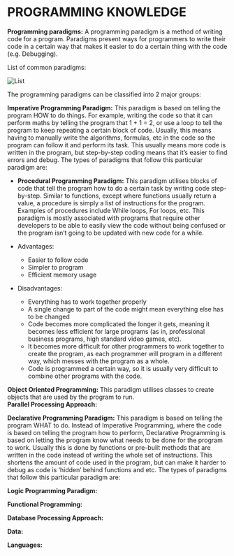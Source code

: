 # PROGRAMMING KNOWLEDGE
**Programming paradigms:**
A programming paradigm is a method of writing code for a program. Paradigms present ways for programmers to write their code in a certain way that makes it easier to do a certain thing with the code (e.g. Debugging). 

List of common paradigms:

![List](https://github.com/Ezs377/Programming-notes/blob/main/Images/Programming%20paradigms.jpg?raw=true)

The programming paradigms can be classified into 2 major groups:

**Imperative Programming Paradigm:** This paradigm is based on telling the program HOW to do things. For example, writing the code so that it can perform maths by telling the program that 1 + 1 = 2, or use a loop to tell the program to keep repeating a certain block of code. Usually, this means having to manually write the algorithms, formulas, etc in the code so the program can follow it and perform its task. This usually means more code is written in the program, but step-by-step coding means that it’s easier to find errors and debug. The types of paradigms that follow this particular paradigm are:  
- **Procedural Programming Paradigm:** This paradigm utilises blocks of code that tell the program how to do a certain task by writing code step-by-step. Similar to functions, except where functions usually return a value, a procedure is simply a list of instructions for the program. Examples of procedures include While loops, For loops, etc. This paradigm is mostly associated with programs that require other developers to be able to easily view the code without being confused or the program isn’t going to be updated with new code for a while.
- Advantages: 
  - Easier to follow code 
  - Simpler to program
  - Efficient memory usage
 
- Disadvantages:
  - Everything has to work together properly
  - A single change to part of the code might mean everything else has to be changed
  - Code becomes more complicated the longer it gets, meaning it becomes less efficient for large programs (as in, professional business programs, high standard video games, etc).
  - It becomes more difficult for other programmers to work together to create the program, as each programmer will program in a different way, which messes with the program as a whole.
  - Code is programmed a certain way, so it is usually very difficult to combine other programs with the code.

**Object Oriented Programming:** This paradigm utilises classes to create objects that are used by the program to run.  
**Parallel Processing Approach:**


**Declarative Programming Paradigm:** This paradigm is based on telling the program WHAT to do. Instead of Imperative Programming, where the code is based on telling the program how to perform, Declarative Programming is based on letting the program know what needs to be done for the program to work. Usually this is done by functions or pre-built methods that are written in the code instead of writing the whole set of instructions. This shortens the amount of code used in the program, but can make it harder to debug as code is ‘hidden’ behind functions and etc. The types of paradigms that follow this particular paradigm are:

**Logic Programming Paradigm:**

**Functional Programming:**

**Database Processing Approach:**

**Data:**

**Languages:**

